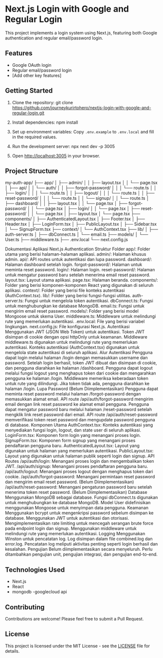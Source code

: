 # Next.js Login with Google and Regular Login

This project implements a login system using Next.js, featuring both Google authentication and regular email/password login.

## Features

- Google OAuth login
- Regular email/password login
- [Add other key features]

## Getting Started

1. Clone the repository:
git clone https://github.com/journeykurirtohero/nextjs-login-with-google-and-regular-login.git

2. Install dependencies:
npm install

3. Set up environment variables:
Copy `.env.example` to `.env.local` and fill in the required values.

4. Run the development server:
npx next dev -p 3005

5. Open [http://localhost:3005](http://localhost:3005) in your browser.

## Project Structure

my-auth-app/
├── app/
│   ├── admin/
│   │   ├── layout.tsx
│   │   └── page.tsx
│   ├── api/
│   │   └── auth/
│   │       ├── forgot-password/
│   │       │   └── route.ts
│   │       ├── login/
│   │       │   └── route.ts
│   │       ├── logout/
│   │       │   └── route.ts
│   │       ├── reset-password/
│   │       │   └── route.ts
│   │       └── signup/
│   │           └── route.ts
│   ├── dashboard/
│   │   ├── layout.tsx
│   │   └── page.tsx
│   ├── forgot-password/
│   │   └── page.tsx
│   ├── login/
│   │   └── page.tsx
│   ├── reset-password/
│   │   └── page.tsx
│   ├── layout.tsx
│   └── page.tsx
├── components/
│   ├── AuthenticatedLayout.tsx
│   ├── Footer.tsx
│   ├── Header.tsx
│   ├── LoginForm.tsx
│   ├── PublicLayout.tsx
│   ├── Sidebar.tsx
│   └── SignupForm.tsx
├── context/
│   └── AuthContext.tsx
├── lib/
│   ├── auth-server.ts
│   ├── dbConnect.ts
│   └── email.ts
├── models/
│   └── User.ts
├── middleware.ts
├── .env.local
└── next.config.js


Dokumentasi Aplikasi Next.js Authentication
Struktur Folder
app/: Folder utama yang berisi halaman-halaman aplikasi.
admin/: Halaman khusus admin.
api/: API routes untuk autentikasi dan lupa password.
dashboard/: Halaman dashboard setelah login.
forgot-password/: Halaman untuk meminta reset password.
login/: Halaman login.
reset-password/: Halaman untuk mengatur password baru setelah menerima email reset password.
layout.tsx: Layout utama aplikasi.
page.tsx: Halaman beranda.
components/: Folder yang berisi komponen-komponen React yang digunakan di seluruh aplikasi.
context/: Folder yang berisi file konteks autentikasi (AuthContext.tsx).
lib/: Folder yang berisi fungsi-fungsi utilitas.
auth-server.ts: Fungsi untuk mengelola token autentikasi.
dbConnect.ts: Fungsi untuk menghubungkan ke database MongoDB.
email.ts: Fungsi untuk mengirim email reset password.
models/: Folder yang berisi model Mongoose untuk skema User.
middleware.ts: Middleware untuk melindungi rute yang memerlukan autentikasi.
.env.local: File yang berisi variabel lingkungan.
next.config.js: File konfigurasi Next.js.
Autentikasi
Menggunakan JWT (JSON Web Token) untuk autentikasi.
Token JWT disimpan di cookie dengan opsi httpOnly untuk keamanan.
Middleware middleware.ts digunakan untuk melindungi rute yang memerlukan autentikasi.
Konteks autentikasi (AuthContext.tsx) digunakan untuk mengelola state autentikasi di seluruh aplikasi.
Alur Autentikasi
Pengguna dapat login melalui halaman /login dengan memasukkan username dan password.
Setelah login berhasil, token JWT dibuat dan disimpan di cookie, dan pengguna diarahkan ke halaman /dashboard.
Pengguna dapat logout melalui fungsi logout yang menghapus token dari cookie dan mengarahkan pengguna ke halaman /login.
Middleware memeriksa keberadaan token untuk rute yang dilindungi. Jika token tidak ada, pengguna diarahkan ke halaman /login.
Lupa Password (Belum Diimplementasikan)
Pengguna dapat meminta reset password melalui halaman /forgot-password dengan memasukkan alamat email.
API route /api/auth/forgot-password mengirim email dengan link reset password ke alamat email pengguna.
Pengguna dapat mengatur password baru melalui halaman /reset-password setelah mengklik link reset password dari email.
API route /api/auth/reset-password memverifikasi token reset password dan mengupdate password pengguna di database.
Komponen Utama
AuthContext.tsx: Konteks autentikasi yang menyediakan fungsi login, logout, dan state user di seluruh aplikasi.
LoginForm.tsx: Komponen form login yang menangani proses login.
SignupForm.tsx: Komponen form signup yang menangani proses pendaftaran pengguna baru.
AuthenticatedLayout.tsx: Layout yang digunakan untuk halaman yang memerlukan autentikasi.
PublicLayout.tsx: Layout yang digunakan untuk halaman publik seperti login dan signup.
API Routes
/api/auth/login: Menangani proses login dan mengembalikan token JWT.
/api/auth/signup: Menangani proses pendaftaran pengguna baru.
/api/auth/logout: Menangani proses logout dengan menghapus token dari cookie.
/api/auth/forgot-password: Menangani permintaan reset password dan mengirim email reset password. (Belum Diimplementasikan)
/api/auth/reset-password: Menangani pengaturan password baru setelah menerima token reset password. (Belum Diimplementasikan)
Database
Menggunakan MongoDB sebagai database.
Fungsi dbConnect.ts digunakan untuk menghubungkan ke database MongoDB.
Model User didefinisikan menggunakan Mongoose untuk menyimpan data pengguna.
Keamanan
Menggunakan bcrypt untuk mengenkripsi password sebelum disimpan ke database.
Menggunakan JWT untuk autentikasi dan otorisasi.
Mengimplementasikan rate limiting untuk mencegah serangan brute force pada endpoint login dan signup.
Menggunakan middleware untuk melindungi rute yang memerlukan autentikasi.
Logging
Menggunakan Winston untuk pencatatan log.
Log disimpan dalam file combined.log dan error.log.
Pencatatan log meliputi aktivitas penting seperti login berhasil dan kesalahan.
Pengujian
Belum diimplementasikan secara menyeluruh.
Perlu ditambahkan pengujian unit, pengujian integrasi, dan pengujian end-to-end.



## Technologies Used

- Next.js
- React
- mongodb
-googlecloud api

## Contributing

Contributions are welcome! Please feel free to submit a Pull Request.

## License

This project is licensed under the MIT License - see the [LICENSE](LICENSE) file for details.